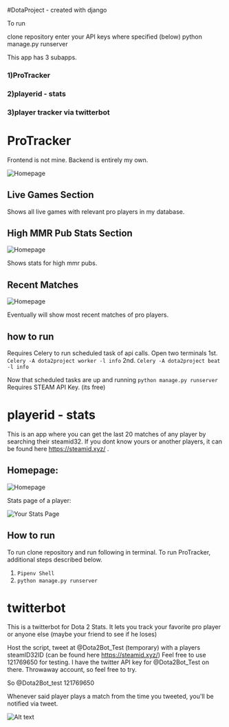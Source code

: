#DotaProject - created with django

To run

clone repository
enter your API keys where specified (below)
python manage.py runserver

This app has 3 subapps.

### 1)ProTracker ###
### 2)playerid - stats ###
### 3)player tracker via twitterbot ###

# ProTracker #

Frontend is not mine. Backend is entirely my own.

![Homepage](http://puu.sh/DWx9S/df001079e3.jpg)


## Live Games Section ##

Shows all live games with relevant pro players in my database.

## High MMR Pub Stats Section ##
![Homepage](http://puu.sh/DWx6S/2321aa09e2.jpg)

Shows stats for high mmr pubs.

## Recent Matches ## 
![Homepage](http://puu.sh/DWx8G/b498cfa507.png)

Eventually will show most recent matches of pro players.

## how to run ##

Requires Celery to run scheduled task of api calls.
Open two terminals
1st. `Celery -A dota2project worker -l info`
2nd. `Celery -A dota2project beat -l info`

Now that scheduled tasks are up and running
`python manage.py runserver`
Requires STEAM API Key. (its free) 


## 

# playerid - stats #

This is an app where you can get the last 20 matches of any player by searching their steamid32. If you dont know yours or another players, it can be found here https://steamid.xyz/ .

## Homepage: ## 
![Homepage](http://puu.sh/DNCtR/2f3061ef6b.png)


Stats page of a player:

![Your Stats Page](http://puu.sh/DNCuI/688c22ae15.png)

## How to run ##

To run clone repository and run following in terminal. To run ProTracker, additional steps described below.

1) `Pipenv Shell`
2) `python manage.py runserver`


# twitterbot #

This is a twitterbot for Dota 2 Stats. It lets you track your favorite pro player or anyone else (maybe your friend to see if he loses)

Host the script, tweet at @Dota2Bot_Test (temporary) with a players steamID32ID (can be found here https://steamid.xyz/) Feel free to use 121769650 for testing. I have the twitter API key for @Dota2Bot_Test on there. Throwaway account, so feel free to try.

So @Dota2Bot_test  121769650

Whenever said player plays a match from the time you tweeted, you'll be notified via tweet.
 

![Alt text](http://puu.sh/DTr9l/c78861a7db.png "Example")



